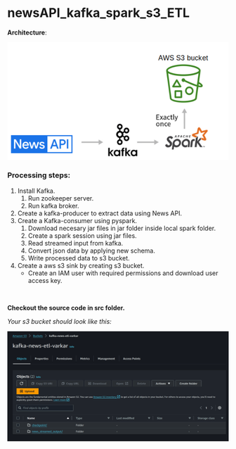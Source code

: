 # newsAPI_kafka_spark_s3_ETL

**Architecture**:

![architecture](assets/images/architecture.png)

### Processing steps:

1. Install Kafka.
    1. Run zookeeper server.
    2. Run kafka broker.
2. Create a kafka-producer to extract data using News API.
3. Create a Kafka-consumer using pyspark.
    1. Download necesary jar files in jar folder inside local spark folder. 
    2. Create a spark session using jar files.
    3. Read streamed input from kafka.
    4. Convert json data by applying new schema.
    5. Write processed data to s3 bucket.
4. Create a aws s3 sink by creating s3 bucket.
    * Create an IAM user with required permissions and download user access key.
<br>

**Checkout the source code in src folder.**

_Your s3 bucket should look like this:_ 

![s3_image](assets/images/s3_screenshot_out.png)
